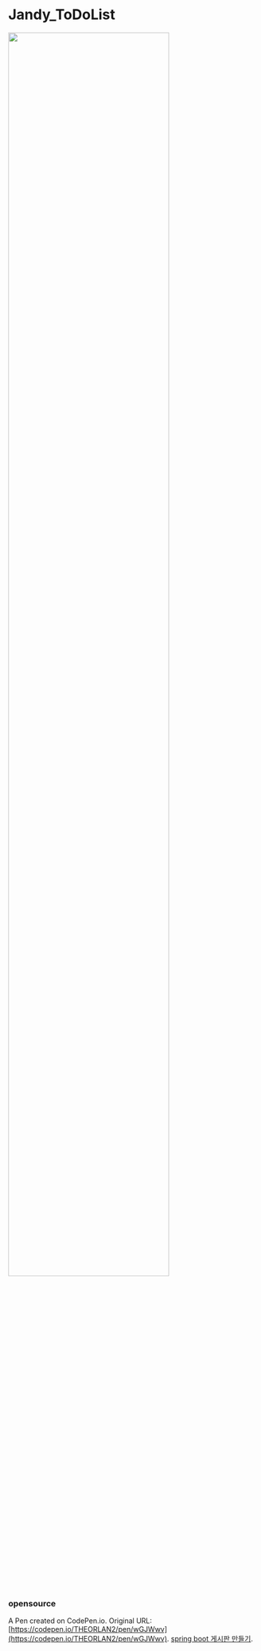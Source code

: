 # Jandy_ToDoList

<img width="80%" src="https://user-images.githubusercontent.com/52639963/117572516-2dbdbd00-b10e-11eb-9b8f-d746c755dfa5.gif"/>

### opensource
A Pen created on CodePen.io. Original URL: [https://codepen.io/THEORLAN2/pen/wGJWwv](https://codepen.io/THEORLAN2/pen/wGJWwv).
[spring boot 게시판 만들기](https://kyuhyuk.kr/article/spring-boot/2020/07/19/Spring-Boot-JPA-MySQL-Board-Write-Post).